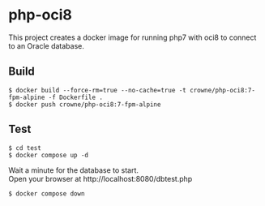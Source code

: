 # php-oci8

This project creates a docker image for running php7 with oci8 to connect to an Oracle database.  

## Build

```shell
$ docker build --force-rm=true --no-cache=true -t crowne/php-oci8:7-fpm-alpine -f Dockerfile .
$ docker push crowne/php-oci8:7-fpm-alpine
```

## Test

```shell
$ cd test
$ docker compose up -d
```

Wait a minute for the database to start.  
Open your browser at http://localhost:8080/dbtest.php

```shell
$ docker compose down
```
